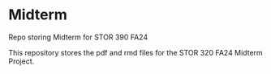 # Midterm
Repo storing Midterm for STOR 390 FA24

This repository stores the pdf and rmd files for the STOR 320 FA24 Midterm Project. 

